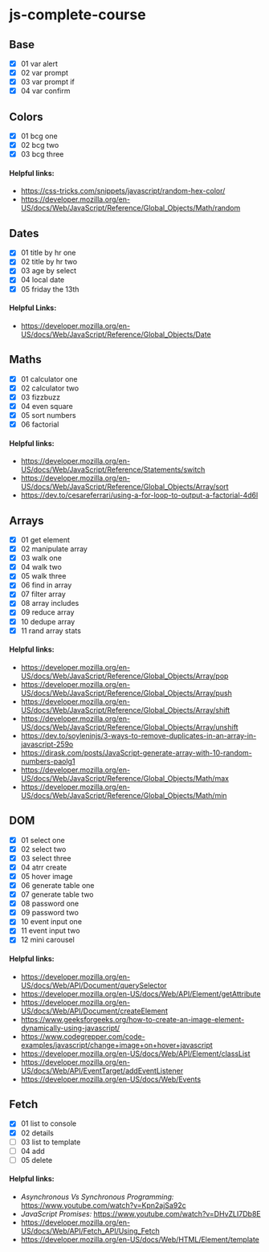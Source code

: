 # js-complete-course
## Base
- [x] 01 var alert
- [x] 02 var prompt
- [x] 03 var prompt if
- [x] 04 var confirm
## Colors
- [x] 01 bcg one
- [x] 02 bcg two
- [x] 03 bcg three
  <br/>
#### Helpful links:
- https://css-tricks.com/snippets/javascript/random-hex-color/  
- https://developer.mozilla.org/en-US/docs/Web/JavaScript/Reference/Global_Objects/Math/random
## Dates
- [x] 01 title by hr one 
- [x] 02 title by hr two 
- [x] 03 age by select  
- [x] 04 local date 
- [x] 05 friday the 13th
  <br/>
#### Helpful Links:
- https://developer.mozilla.org/en-US/docs/Web/JavaScript/Reference/Global_Objects/Date
## Maths
- [x] 01 calculator one
- [x] 02 calculator two
- [x] 03 fizzbuzz
- [x] 04 even square
- [x] 05 sort numbers
- [x] 06 factorial
#### Helpful links:
- https://developer.mozilla.org/en-US/docs/Web/JavaScript/Reference/Statements/switch
- https://developer.mozilla.org/en-US/docs/Web/JavaScript/Reference/Global_Objects/Array/sort
- https://dev.to/cesareferrari/using-a-for-loop-to-output-a-factorial-4d6l
## Arrays
- [x] 01 get element
- [x] 02 manipulate array
- [x] 03 walk one
- [x] 04 walk two
- [x] 05 walk three
- [x] 06 find in array
- [x] 07 filter array
- [x] 08 array includes
- [x] 09 reduce array
- [x] 10 dedupe array
- [x] 11 rand array stats
#### Helpful links:
- https://developer.mozilla.org/en-US/docs/Web/JavaScript/Reference/Global_Objects/Array/pop
- https://developer.mozilla.org/en-US/docs/Web/JavaScript/Reference/Global_Objects/Array/push
- https://developer.mozilla.org/en-US/docs/Web/JavaScript/Reference/Global_Objects/Array/shift
- https://developer.mozilla.org/en-US/docs/Web/JavaScript/Reference/Global_Objects/Array/unshift
- https://dev.to/soyleninjs/3-ways-to-remove-duplicates-in-an-array-in-javascript-259o
- https://dirask.com/posts/JavaScript-generate-array-with-10-random-numbers-paolg1
- https://developer.mozilla.org/en-US/docs/Web/JavaScript/Reference/Global_Objects/Math/max
- https://developer.mozilla.org/en-US/docs/Web/JavaScript/Reference/Global_Objects/Math/min
## DOM
- [x] 01 select one
- [x] 02 select two
- [x] 03 select three
- [x] 04 atrr create
- [x] 05 hover image
- [x] 06 generate table one
- [x] 07 generate table two 
- [x] 08 password one
- [x] 09 password two
- [x] 10 event input one
- [x] 11 event input two
- [x] 12 mini carousel
#### Helpful links:
- https://developer.mozilla.org/en-US/docs/Web/API/Document/querySelector
- https://developer.mozilla.org/en-US/docs/Web/API/Element/getAttribute
- https://developer.mozilla.org/en-US/docs/Web/API/Document/createElement
- https://www.geeksforgeeks.org/how-to-create-an-image-element-dynamically-using-javascript/
- https://www.codegrepper.com/code-examples/javascript/change+image+on+hover+javascript
- https://developer.mozilla.org/en-US/docs/Web/API/Element/classList
- https://developer.mozilla.org/en-US/docs/Web/API/EventTarget/addEventListener
- https://developer.mozilla.org/en-US/docs/Web/Events
## Fetch
- [x] 01 list to console
- [x] 02 details
- [ ] 03 list to template
- [ ] 04 add
- [ ] 05 delete
#### Helpful links:
- *Asynchronous Vs Synchronous Programming:* https://www.youtube.com/watch?v=Kpn2ajSa92c
- *JavaScript Promises:* https://www.youtube.com/watch?v=DHvZLI7Db8E
- https://developer.mozilla.org/en-US/docs/Web/API/Fetch_API/Using_Fetch
- https://developer.mozilla.org/en-US/docs/Web/HTML/Element/template